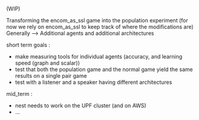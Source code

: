 (WIP) 

Transforming the encom_as_ssl game into the population experiment 
(for now we rely on encom_as_ssl to keep track of where the modifications are)
Generally --> Additional agents and additional architectures

short term goals :
* make measuring tools for individual agents (accuracy, and learning speed (graph and scalar))
* test that both the population game and the normal game yield the same results on a single pair game
* test with a listener and a speaker having different architectures

mid_term :
* nest needs to work on the UPF cluster (and on AWS)
* ...
